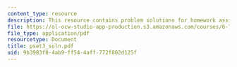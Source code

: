 ```yaml
---
content_type: resource
description: This resource contains problem solutions for homework assignment 3.
file: https://ol-ocw-studio-app-production.s3.amazonaws.com/courses/6-781j-submicrometer-and-nanometer-technology-spring-2006/9b3983f84ab9ff544aff772f802d125f_pset3_soln.pdf
file_type: application/pdf
resourcetype: Document
title: pset3_soln.pdf
uid: 9b3983f8-4ab9-ff54-4aff-772f802d125f
---
```

